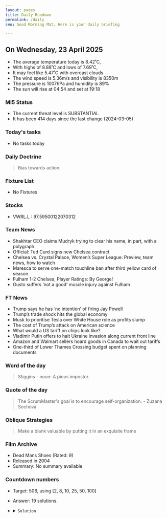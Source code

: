 ```yaml
---
layout: pages
title: Daily Rundown
permalink: /daily
seo: Good Morning Mat, Here is your daily briefing

---
```


<!-- weather_marker starts -->
## On Wednesday, 23 April 2025

- The average temperature today is 8.42˚C,
- With highs of 8.88˚C and lows of 7.69˚C,
- It may feel like 5.47˚C with overcast clouds
- The wind speed is 5.36m/s and visibility is 8350m
- The pressure is 1007hPa and humidity is 89%
- The sun will rise at 04:54 and set at 19:18

<!-- weather_marker ends -->

### MI5 Status
<!-- threat_marker starts -->
- The current threat level is <span class="highlighter">SUBSTANTIAL</span>
- It has been 414 days since the last change (2024-03-05)

<!-- threat_marker ends -->

### Today's tasks
<!-- task_marker starts -->
- No tasks today
<!-- task_marker ends -->

### Daily Doctrine
<!-- doctrine_marker starts -->
> Bias towards action.
<!-- doctrine_marker ends -->

### Fixture List

<!-- fixture_marker starts -->
- No Fixtures
<!-- fixture_marker ends -->


### Stocks

<!-- stocks_marker starts -->

- VWRL.L : 97.59500122070312 

<!-- stocks_marker ends -->


### Team News
<!-- news_marker starts -->

 - Shakhtar CEO claims Mudryk trying to clear his name, in part, with a polygraph
 - Official: Ted Curd signs new Chelsea contract
 - Chelsea vs. Crystal Palace, Women’s Super League: Preview, team news, how to watch
 - Maresca to serve one-match touchline ban after third yellow card of season
 - Fulham 1-2 Chelsea, Player Ratings: By George!
 - Gusto suffers ‘not a good’ muscle injury against Fulham

<!-- news_marker ends -->

### FT News

<!-- ftnews_marker starts -->

 - Trump says he has ‘no intention’ of firing Jay Powell
 - Trump’s trade shock hits the global economy
 - Musk to prioritise Tesla over White House role as profits slump
 - The cost of Trump’s attack on American science
 - What would a US tariff on chips look like?
 - Vladimir Putin offers to halt Ukraine invasion along current front line
 - Amazon and Walmart sellers hoard goods in Canada to wait out tariffs
 - One-third of Lower Thames Crossing budget spent on planning documents

<!-- ftnews_marker ends -->

### Word of the day

<!-- word_marker starts -->

 > Stiggins - noun: A pious impostor.

<!-- word_marker ends -->


### Quote of the day
<!-- quote_marker starts -->

> The ScrumMaster's goal is to encourage self-organization. - Zuzana Sochova

<!-- quote_marker ends -->

### Oblique Strategies
<!-- eno_marker starts -->
> Make a blank valuable by putting it in an exquisite frame

<!-- eno_marker ends -->

### Film Archive

<!-- film_marker starts -->
- Dead Mans Shoes (Rated: 9)
- Released in 2004
- Summary: No summary available
<!-- film_marker ends -->

### Countdown numbers
<!-- game_marker starts -->

- Target: 506, using [2, 8, 10, 25, 50, 100]
- Answer: 19 solutions.

- <details><summary><code>Solution</code></summary>

  Solution: ( ( 50 / 25 + 100 ) x 10 - 8 ) / 2

   </details>

<!-- game_marker ends -->
